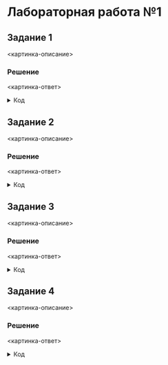 # Лабораторная работа №1
## Задание 1
<картинка-описание>
### Решение
<картинка-ответ>
<details> 
<summary>Код</summary>
  
  ```
#!/bin/bash

echo "Arguments are: \$1=$1, \$2=$2"
  ```
  
</details>

## Задание 2
<картинка-описание>
### Решение
<картинка-ответ>
<details> 
<summary>Код</summary>
  
  ```
#!/bin/bash

echo 'Enter a number'; read number

if [ $number -ge 0 ] 
then

case $number in
    0) echo "No students" ;;
    1) echo "1 student" ;;
    2 | 3 | 4) echo "$number students" ;;
    *) echo "A lot of students";;
esac

else
    echo "Error"
fi
  ```
  
</details>

## Задание 3
<картинка-описание>
### Решение
<картинка-ответ>
<details> 
<summary>Код</summary>
  
  ```
#!/bin/bash

echo 'Enter your name: '; read name
echo 'Enter your age: '; read age

if [[ $age -le 16 ]]
then
    echo "$name, your group is child"
elif [ $age -ge 17 ] && [ $age -le 25 ]
then
    echo "$name, your group is youth"
else
    echo "$name, your group is adult"
fi
  ```
  
</details>

## Задание 4
<картинка-описание>
### Решение
<картинка-ответ>
<details> 
<summary>Код</summary>
  
  ```
#!/bin/bash

function gcd {
    if [[ $1 -eq $2 ]]
    then echo "GCD is $1"
    else 
        if [[ $1 -gt $2 ]]
        then gcd $(($1 - $2)) $2
        else gcd $(($2 - $1)) $1
        fi
    fi
}

echo "Введите два числа через пробел: "
read num1 num2
gcd $num1 $num2
  ```
  
</details>
